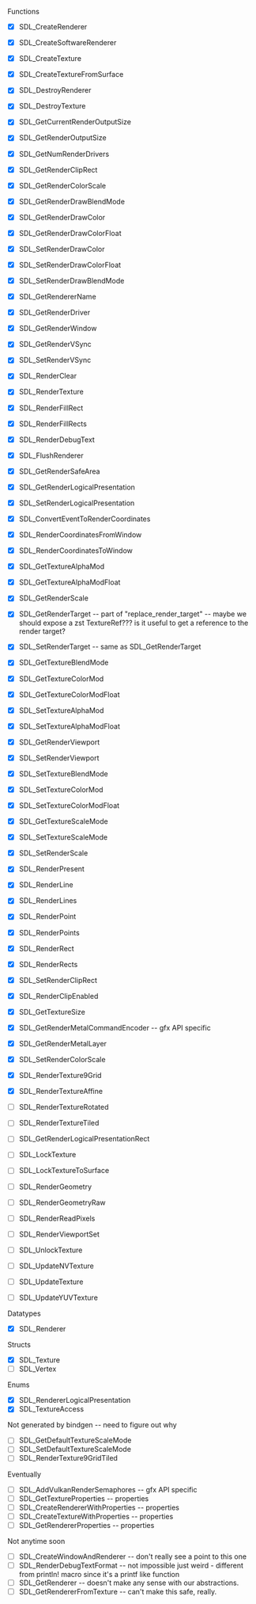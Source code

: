 Functions

- [x] SDL_CreateRenderer
- [x] SDL_CreateSoftwareRenderer
- [x] SDL_CreateTexture
- [x] SDL_CreateTextureFromSurface
- [x] SDL_DestroyRenderer
- [x] SDL_DestroyTexture
- [x] SDL_GetCurrentRenderOutputSize
- [x] SDL_GetRenderOutputSize
- [x] SDL_GetNumRenderDrivers
- [x] SDL_GetRenderClipRect
- [x] SDL_GetRenderColorScale
- [x] SDL_GetRenderDrawBlendMode
- [x] SDL_GetRenderDrawColor
- [x] SDL_GetRenderDrawColorFloat
- [x] SDL_SetRenderDrawColor
- [x] SDL_SetRenderDrawColorFloat
- [x] SDL_SetRenderDrawBlendMode
- [x] SDL_GetRendererName
- [x] SDL_GetRenderDriver
- [x] SDL_GetRenderWindow
- [x] SDL_GetRenderVSync
- [x] SDL_SetRenderVSync
- [x] SDL_RenderClear
- [x] SDL_RenderTexture
- [x] SDL_RenderFillRect
- [x] SDL_RenderFillRects
- [x] SDL_RenderDebugText
- [x] SDL_FlushRenderer
- [x] SDL_GetRenderSafeArea
- [x] SDL_GetRenderLogicalPresentation
- [x] SDL_SetRenderLogicalPresentation
- [x] SDL_ConvertEventToRenderCoordinates
- [x] SDL_RenderCoordinatesFromWindow
- [x] SDL_RenderCoordinatesToWindow
- [x] SDL_GetTextureAlphaMod
- [x] SDL_GetTextureAlphaModFloat
- [x] SDL_GetRenderScale
- [x] SDL_GetRenderTarget -- part of "replace_render_target" -- maybe we should expose a zst TextureRef??? is it useful to get a reference to the render target?
- [x] SDL_SetRenderTarget -- same as SDL_GetRenderTarget
- [x] SDL_GetTextureBlendMode
- [x] SDL_GetTextureColorMod
- [x] SDL_GetTextureColorModFloat
- [x] SDL_SetTextureAlphaMod
- [x] SDL_SetTextureAlphaModFloat
- [x] SDL_GetRenderViewport
- [x] SDL_SetRenderViewport
- [x] SDL_SetTextureBlendMode
- [x] SDL_SetTextureColorMod
- [x] SDL_SetTextureColorModFloat
- [x] SDL_GetTextureScaleMode
- [x] SDL_SetTextureScaleMode
- [x] SDL_SetRenderScale
- [x] SDL_RenderPresent
- [x] SDL_RenderLine
- [x] SDL_RenderLines
- [x] SDL_RenderPoint
- [x] SDL_RenderPoints
- [x] SDL_RenderRect
- [x] SDL_RenderRects
- [x] SDL_SetRenderClipRect
- [x] SDL_RenderClipEnabled
- [x] SDL_GetTextureSize
- [x] SDL_GetRenderMetalCommandEncoder -- gfx API specific
- [x] SDL_GetRenderMetalLayer
- [x] SDL_SetRenderColorScale
- [x] SDL_RenderTexture9Grid
- [x] SDL_RenderTextureAffine

- [ ] SDL_RenderTextureRotated
- [ ] SDL_RenderTextureTiled
- [ ] SDL_GetRenderLogicalPresentationRect
- [ ] SDL_LockTexture
- [ ] SDL_LockTextureToSurface
- [ ] SDL_RenderGeometry
- [ ] SDL_RenderGeometryRaw
- [ ] SDL_RenderReadPixels
- [ ] SDL_RenderViewportSet
- [ ] SDL_UnlockTexture
- [ ] SDL_UpdateNVTexture
- [ ] SDL_UpdateTexture
- [ ] SDL_UpdateYUVTexture

Datatypes

- [x] SDL_Renderer

Structs

- [x] SDL_Texture
- [ ] SDL_Vertex

Enums

- [x] SDL_RendererLogicalPresentation
- [x] SDL_TextureAccess

Not generated by bindgen -- need to figure out why

- [ ] SDL_GetDefaultTextureScaleMode
- [ ] SDL_SetDefaultTextureScaleMode
- [ ] SDL_RenderTexture9GridTiled

Eventually

- [ ] SDL_AddVulkanRenderSemaphores -- gfx API specific
- [ ] SDL_GetTextureProperties -- properties
- [ ] SDL_CreateRendererWithProperties -- properties
- [ ] SDL_CreateTextureWithProperties -- properties
- [ ] SDL_GetRendererProperties -- properties

Not anytime soon

- [ ] SDL_CreateWindowAndRenderer -- don't really see a point to this one
- [ ] SDL_RenderDebugTextFormat -- not impossible just weird - different from println! macro since it's a printf like function
- [ ] SDL_GetRenderer -- doesn't make any sense with our abstractions.
- [ ] SDL_GetRendererFromTexture -- can't make this safe, really.
